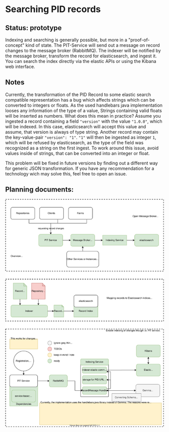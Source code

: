 # Searching PID records

## Status: prototype

Indexing and searching is generally possible, but more in a "proof-of-concept" kind of state. The PIT-Service will send out a message on record changes to the message broker (RabbitMQ). The indexer will be notified by the message broker, transform the record for elasticsearch, and ingest it. You can search the index directly via the elastic APIs or using the Kibana web interface.

## Notes

Currently, the transformation of the PID Record to some elastic search compatible representation has a bug which affects strings which can be converted to integers or floats. As the used handlebars java implementation looses any information of the type of a value, Strings containing valid floats will be inserted as numbers. What does this mean in practice? Assume you ingested a record containing a field `"version"` with the value `"1.0.0"`, which will be indexed. In this case, elasticsearch will accept this value and assume, that version is always of type string. Another record may contain the key-value-pair `"version": "1"`. `"1"` will then be ingested as integer `1`, which will be refused by elasticsearch, as the type of the field was recognized as a string on the first ingest. To work around this issue, avoid values inside of strings, that can be converted into an integer or float.

This problem will be fixed in future versions by finding out a different way for generic JSON transformation. If you have any recommendation for a technology wich may solve this, feel free to open an issue.

## Planning documents:

![](images/usecase_indexing.drawio.svg)

